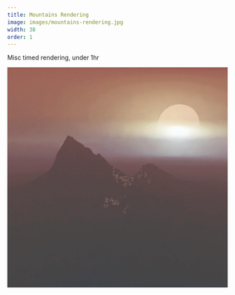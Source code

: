 ```yaml
---
title: Mountains Rendering
image: images/mountains-rendering.jpg
width: 38
order: 1
---
```


Misc timed rendering, under 1hr

![](images/mountains-rendering.jpg)